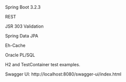 Spring Boot 3.2.3

REST

JSR 303 Validation

Spring Data JPA

Eh-Cache

Oracle PL/SQL

H2 and TestContainer test examples.

Swagger UI:
    http://localhost:8080/swagger-ui/index.html
